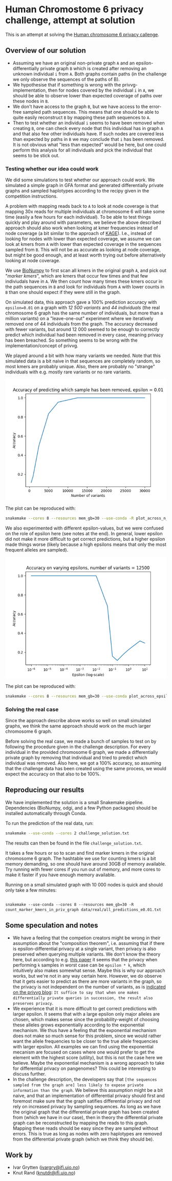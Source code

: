 # Human Chromostome 6 privacy challenge, attempt at solution

This is an attempt at solving the [Human chromosome 6 privacy callenge](https://privvg.github.io/2022/09/30/human-chromosome-6-privacy-challenge.html).


## Overview of our solution
* Assuming we have an original non-private graph `A` and an epsilon-differentially private graph `B` which is created after removing an unknown individual `i` from `A`. Both graphs contain paths (in the challenge we only observe the sequences of the paths of B). 
* We hypothesise that if something is wrong with the privvg-implementation, then for nodes covered by the individual `i` in `A`, we should be able to observe lower than expected coverage of paths over these nodes in `B`. 
* We don't have access to the graph `B`, but we have access to the error-free sampled path sequences. This means that one should be able to quite easily reconstruct `B` by mapping these path sequences to `A`.
* Then to test whether an individual `i` seems to have been removed when creating `B`, one can check every node that this individual has in graph `A` and that also few other individuals have. If such nodes are covered less than expected by paths in `B` we may conclude that `i` has been removed. It is not obvious what "less than expected" would be here, but one could perform this analysis for all individuals and pick the individual that seems to be stick out.


### Testing whether our idea could work
We did some simulations to test whether our approach could work. We simulated a simple graph in GFA format and generated differentially private graphs and sampled haplotypes according to the recipy given in the competition instructions.

A problem with mapping reads back to `A` to look at node coverage is that mapping 30x reads for multiple individuals at chromosome 6 will take some time (easily a few hours for each individual). To be able to test things quickly and play around with parameters, we believe the above described approach should also work when looking at kmer frequencies instead of node coverage (a bit similar to the approach of [KAGE](https://github.com/ivargr/kage)). I.e., instead of looking for nodes with lower than expected coverage, we assume we can look at kmers from `A` with lower than expected coverage in the sequences sampled from `B`. This will not be as accurate as looking at node coverage, but might be good enough, and at least worth trying out before alternatively looking at node coverage.

We use [BioNumpy](https://github.com/bionumpy/bionumpy) to first scan all kmers in the original graph `A`, and pick out "*marker kmers*", which are kmers that occur few times and that few indiviudals have in `A`. We then count how many times these kmers occur in the path sequences in `B` and look for individuals from `A` with lower counts in `B` than one should expect if they were still in the graph.

On simulated data, this approach gave a 100% prediction accuracy with `epsilon=0.01` on a graph with *12 500 variants* and *44 individuals* (the real chromosome 6 graph has the same number of individuals, but more than a million variants) on a "leave-one-out" experiment where we iteratively removed one of 44 individuals from the graph. The accuracy decreased with fewer variants, but around 12 000 seemed to be enough to correctly predict which individual had been removed in every case, meaning privacy has been breached. So something seems to be wrong with the implementation/concept of privvg.

We played around a bit with how many variants we needed. Note that this simulated data is a bit naive in that sequences are completely random, so most kmers are probably unique. Also, there are probably no "strange" individuals with e.g. mostly rare variants or no rare variants.

![Accuracy vs number of variants](plot_across_n_variants_e0.01.png "Accuracy as a function of number of variants")

The plot can be reproduced with:
```bash
snakemake --cores 8 --resources mem_gb=30 --use-conda -R plot_across_n_variants_e0.01.png
```


We also experimented with different epsilon-values, but we were confused on the role of epsilon here (see notes at the end). In general, lower epsilon did not make it more difficult to get correct predictions, but a higher epsilon made things worse (likely because a high epsilons means that only the most frequent alleles are sampled).

![Accuracy vs epsilon](plot_across_epsilon_12500variants.png)

The plot can be reproduced with:
```bash
snakemake --cores 8 --resources mem_gb=30 --use-conda plot_across_epsilon_12500variants.png
```


### Solving the real case
Since the approach describe above works so well on small simulated graphs, we think the same approach should work on the much larger chromosome 6 graph.

Before solving the real case, we made a bunch of samples to test on by following the procedure given in the challenge description. For every individual in the provided chromosome 6 graph, we made a differentially private graph by removing that individual and tried to predict which individual was removed. Also here, we got a 100% accuracy, so assuming that the challenge data has been created using the same process, we would expect the accuracy on that also to be 100%.

## Reproducing our results
We have implemented the solution is a small Snakemake pipeline. Dependencies (BioNumpy, odgi, and a few Python packages) should be installed automatically through Conda. 

To run the prediction of the real data, run:

```bash
snakemake --use-conda --cores 2 challenge_solution.txt
```

The results can then be found in the file `challenge_solution.txt`.

It takes a few hours or so to scan and find marker kmers in the original chromosome 6 graph. The hashtable we use for counting kmers is a bit memory demanding, so one should have around 30GB of memory available. Try running with fewer cores if you run out of memory, and more cores to make it faster if you have enough memory available.


Running on a small simulated graph with 10 000 nodes is quick and should only take a few minutes:
```bash

```



``` 
snakemake --use-conda --cores 8 --resources mem_gb=30 -R count_marker_kmers_in_priv_graph data/real/all_predictions_e0.01.txt
```


## Some speculation and notes
* We have a feeling that the competion creators might be wrong in their assumption about the "composition theorem", i.e. assuming that if there is epsilon-differential privacy at a single variant, then privacy is also preserved when querying multiple variants. We don't know the theory here, but according to e.g. [this paper](https://arxiv.org/abs/1311.0776) it seems that the privacy when performing `k` samples in worst case can be `epsilon * k`, which intuitively also makes somewhat sense. Maybe this is why our approach works, but we're not in any way certain here. However, we do observe that it gets easier to predict as there are more variants in the graph, so the privacy is not independent on the number of variants, as is [indicated on the privvg blog](https://privvg.github.io/2022/06/13/Differential-Privacy.html): `It suffice to say that when one makes differentially private queries in succession, the result also preserves privacy`.
* We experience that it is more difficult to get correct predictions with larger epsilon. It seems that with a large epsilon only major alleles are chosen, which makes sense since the probability-weight of choosing these alleles grows exponentially according to the exponential mechanism. We thus have a feeling that the exponential mechanism does not make so much sense for this problem, since we would rather  want the allele frequencies to be closer to the true allele frequencies with larger epsilon. All examples we can find using the exponential mecanism are focused on cases where one would prefer to get the element with the highest score (utility), but this is not the case here we believe. Maybe the exponential mechanism is a wrong approach to take for differential privacy on pangenomes? This could be interesting to discuss further. 
* In the challenge description, the developers say that `[the sequences sampled from the graph are] less likely to expose private information than the graph`. We believe this assumption might be a bit naive, and that an implementation of differential privacy should first and foremost make sure that the graph satifies differential privacy and not rely on increased privacy by sampling sequences. As long as we have the original graph that the differential private graph has been created from (which we have in our case), then in theory the differential private graph can be reconstructed by mapping the reads to this graph. Mapping these reads should be easy since they are sampled without errors. This is true as long as nodes with zero haplotypes are removed from the differential private graph (which we think they should be).

## Work by
* Ivar Grytten (ivargry@ifi.uio.no)
* Knut Rand (knutdr@ifi.uio.no)


